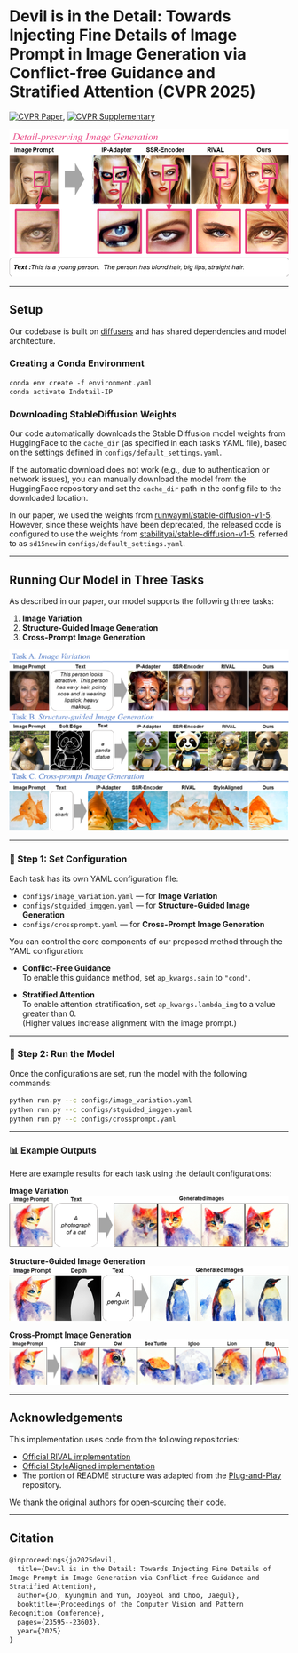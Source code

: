 # Devil is in the Detail: Towards Injecting Fine Details of Image Prompt in Image Generation via Conflict-free Guidance and Stratified Attention (CVPR 2025)

[![CVPR Paper](https://img.shields.io/badge/CVPR-Paper-blue.svg)](https://openaccess.thecvf.com/content/CVPR2025/papers/Jo_Devil_is_in_the_Detail_Towards_Injecting_Fine_Details_of_CVPR_2025_paper.pdf), [![CVPR Supplementary](https://img.shields.io/badge/CVPR-Supplementary-blue.svg)](https://openaccess.thecvf.com/content/CVPR2025/supplemental/Jo_Devil_is_in_CVPR_2025_supplemental.pdf)

![teaser](assets/teaser.png)


---

## Setup

Our codebase is built on [diffusers](https://github.com/huggingface/diffusers)
and has shared dependencies and model architecture.

### Creating a Conda Environment

```
conda env create -f environment.yaml
conda activate Indetail-IP
```

### Downloading StableDiffusion Weights
Our code automatically downloads the Stable Diffusion model weights from HuggingFace to the `cache_dir` (as specified in each task’s YAML file), based on the settings defined in `configs/default_settings.yaml`.

If the automatic download does not work (e.g., due to authentication or network issues), you can manually download the model from the HuggingFace repository and set the `cache_dir` path in the config file to the downloaded location.

In our paper, we used the weights from [runwayml/stable-diffusion-v1-5](https://huggingface.co/stable-diffusion-v1-5/stable-diffusion-v1-5).  
However, since these weights have been deprecated, the released code is configured to use the weights from [stabilityai/stable-diffusion-v1-5](https://huggingface.co/stable-diffusion-v1-5/stable-diffusion-v1-5), referred to as `sd15new` in `configs/default_settings.yaml`.

---

## Running Our Model in Three Tasks

As described in our paper, our model supports the following three tasks:

1. **Image Variation**
2. **Structure-Guided Image Generation**
3. **Cross-Prompt Image Generation**

<p align="center">
  <img src="assets/three_tasks.png" alt="three tasks overview" width="600"/>
</p>

---

### 🔧 Step 1: Set Configuration

Each task has its own YAML configuration file:

- `configs/image_variation.yaml` — for **Image Variation**
- `configs/stguided_imggen.yaml` — for **Structure-Guided Image Generation**
- `configs/crossprompt.yaml` — for **Cross-Prompt Image Generation**

You can control the core components of our proposed method through the YAML configuration:

- **Conflict-Free Guidance**  
  To enable this guidance method, set `ap_kwargs.sain` to `"cond"`.

- **Stratified Attention**  
  To enable attention stratification, set `ap_kwargs.lambda_img` to a value greater than 0.  
  (Higher values increase alignment with the image prompt.)


---

### 🚀 Step 2: Run the Model

Once the configurations are set, run the model with the following commands:

```bash
python run.py --c configs/image_variation.yaml
python run.py --c configs/stguided_imggen.yaml
python run.py --c configs/crossprompt.yaml
```
---
### 📊 Example Outputs

Here are example results for each task using the default configurations:

**Image Variation**  
![Image Variation Result](assets/ImgVar.png)

**Structure-Guided Image Generation**  
![Structure-Guided Result](assets/StrGud.png)

**Cross-Prompt Image Generation**  
![Cross-Prompt Result](assets/CrossPrompt.png)


---
## Acknowledgements

This implementation uses code from the following repositories:

- [Official RIVAL implementation](https://github.com/dvlab-research/RIVAL)
- [Official StyleAligned implementation](https://github.com/google/style-aligned/)
- The portion of README structure was adapted from the [Plug-and-Play](https://github.com/MichalGeyer/plug-and-play) repository.

We thank the original authors for open-sourcing their code.

---

## Citation
```
@inproceedings{jo2025devil,
  title={Devil is in the Detail: Towards Injecting Fine Details of Image Prompt in Image Generation via Conflict-free Guidance and Stratified Attention},
  author={Jo, Kyungmin and Yun, Jooyeol and Choo, Jaegul},
  booktitle={Proceedings of the Computer Vision and Pattern Recognition Conference},
  pages={23595--23603},
  year={2025}
}
```